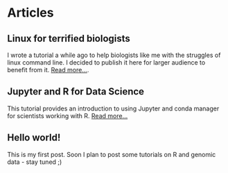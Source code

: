 # Articles

## Linux for terrified biologists
I wrote a tutorial a while ago to help biologists like me with the struggles of linux command line. I decided to publish it here for larger audience to benefit from it. [Read more...](https://janxkoci.github.io/articles/linux_for_biologists.md).

## Jupyter and R for Data Science
This tutorial provides an introduction to using Jupyter and conda manager for scientists working with R. [Read more...](https://nbviewer.jupyter.org/github/janxkoci/janxkoci.github.io/blob/master/notebooks/conda_jupyteR.ipynb)

## Hello world!
This is my first post. Soon I plan to post some tutorials on R and genomic data - stay tuned ;)

